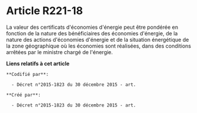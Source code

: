 # Article R221-18

La valeur des certificats d'économies d'énergie peut être pondérée en fonction de la nature des bénéficiaires des économies
d'énergie, de la nature des actions d'économies d'énergie et de la situation énergétique de la zone géographique où les
économies sont réalisées, dans des conditions arrêtées par le ministre chargé de l'énergie.

**Liens relatifs à cet article**

	**Codifié par**:

	  - Décret n°2015-1823 du 30 décembre 2015 - art.

	**Créé par**:

	  - Décret n°2015-1823 du 30 décembre 2015 - art.
